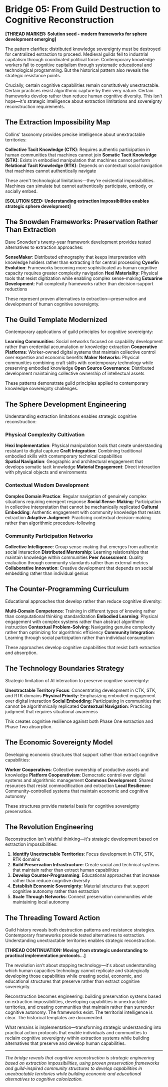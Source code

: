 # Bridge 05: From Guild Destruction to Cognitive Reconstruction

**[THREAD MARKER: Solution seed - modern frameworks for sphere development emerging]**

The pattern clarifies: distributed knowledge sovereignty must be destroyed for centralized extraction to proceed. Medieval guilds fell to industrial capitalism through coordinated political force. Contemporary knowledge workers fall to cognitive capitalism through systematic educational and technological programming. But the historical pattern also reveals the strategic resistance points.

Crucially, certain cognitive capabilities remain constitutively unextractable. Certain practices resist algorithmic capture by their very nature. Certain frameworks develop rather than reduce human cognitive diversity. This isn't hope—it's strategic intelligence about extraction limitations and sovereignty reconstruction requirements.

## The Extraction Impossibility Map

Collins' taxonomy provides precise intelligence about unextractable territories:

**Collective Tacit Knowledge (CTK)**: Requires authentic participation in human communities that machines cannot join
**Somatic Tacit Knowledge (STK)**: Exists in embodied manipulation that machines cannot perform  
**Relational Tacit Knowledge (RTK)**: Depends on contextual social navigation that machines cannot authentically navigate

These aren't technological limitations—they're existential impossibilities. Machines can simulate but cannot authentically participate, embody, or socially embed.

**[SOLUTION SEED: Understanding extraction impossibilities enables strategic sphere development]**

## The Snowden Frameworks: Preservation Rather Than Extraction

Dave Snowden's twenty-year framework development provides tested alternatives to extraction approaches:

**SenseMaker**: Distributed ethnography that keeps interpretation with knowledge holders rather than extracting it for central processing
**Cynefin Evolution**: Frameworks becoming more sophisticated as human cognitive capacity requires greater complexity navigation
**Hexi Materiality**: Physical tools that resist digitization while enabling complex sense-making
**Estuarine Development**: Full complexity frameworks rather than decision-support reductions

These represent proven alternatives to extraction—preservation and development of human cognitive sovereignty.

## The Guild Template Modernized

Contemporary applications of guild principles for cognitive sovereignty:

**Learning Communities**: Social networks focused on capability development rather than credential accumulation or knowledge extraction
**Cooperative Platforms**: Worker-owned digital systems that maintain collective control over expertise and economic benefits
**Maker Networks**: Physical communities combining craft skills with contemporary technology while preserving embodied knowledge
**Open Source Governance**: Distributed development maintaining collective ownership of intellectual assets

These patterns demonstrate guild principles applied to contemporary knowledge sovereignty challenges.

## The Sphere Development Engineering

Understanding extraction limitations enables strategic cognitive reconstruction:

### Physical Complexity Cultivation
**Hexi Implementation**: Physical manipulation tools that create understanding resistant to digital capture
**Craft Integration**: Combining traditional embodied skills with contemporary technical capabilities  
**Spatial Navigation**: Geographic and architectural engagement that develops somatic tacit knowledge
**Material Engagement**: Direct interaction with physical objects and environments

### Contextual Wisdom Development  
**Complex Domain Practice**: Regular navigation of genuinely complex situations requiring emergent response
**Social Sense-Making**: Participation in collective interpretation that cannot be mechanically replicated
**Cultural Embedding**: Authentic engagement with community knowledge that resists extraction
**Adaptive Judgment**: Practicing contextual decision-making rather than algorithmic procedure-following

### Community Participation Networks
**Collective Intelligence**: Group sense-making that emerges from authentic social interaction
**Distributed Mentorship**: Learning relationships that maintain knowledge within communities
**Peer Assessment**: Quality evaluation through community standards rather than external metrics
**Collaborative Innovation**: Creative development that depends on social embedding rather than individual genius

## The Counter-Programming Curriculum

Educational approaches that develop rather than reduce cognitive diversity:

**Multi-Domain Competence**: Training in different types of knowing rather than computational thinking standardization
**Embodied Learning**: Physical engagement with complex systems rather than abstract algorithmic instruction
**Contextual Problem-Solving**: Navigating genuine complexity rather than optimizing for algorithmic efficiency
**Community Integration**: Learning through social participation rather than individual consumption

These approaches develop cognitive capabilities that resist both extraction and absorption.

## The Technology Boundaries Strategy

Strategic limitation of AI interaction to preserve cognitive sovereignty:

**Unextractable Territory Focus**: Concentrating development in CTK, STK, and RTK domains
**Physical Priority**: Emphasizing embodied engagement over digital interaction
**Social Embedding**: Participating in communities that cannot be algorithmically replicated
**Contextual Navigation**: Practicing judgment that requires situational awareness

This creates cognitive resilience against both Phase One extraction and Phase Two absorption.

## The Economic Sovereignty Model

Developing economic structures that support rather than extract cognitive capabilities:

**Worker Cooperatives**: Collective ownership of productive assets and knowledge
**Platform Cooperativism**: Democratic control over digital systems and algorithmic management
**Commons Development**: Shared resources that resist commodification and extraction
**Local Resilience**: Community-controlled systems that maintain economic and cognitive autonomy

These structures provide material basis for cognitive sovereignty preservation.

## The Revolution Engineering

Reconstruction isn't wishful thinking—it's strategic development based on extraction impossibilities:

1. **Identify Unextractable Territories**: Focus development in CTK, STK, RTK domains
2. **Build Preservation Infrastructure**: Create social and technical systems that maintain rather than extract human capabilities
3. **Develop Counter-Programming**: Educational approaches that increase rather than reduce cognitive diversity
4. **Establish Economic Sovereignty**: Material structures that support cognitive autonomy rather than extraction
5. **Scale Through Networks**: Connect preservation communities while maintaining local autonomy

## The Threading Toward Action

Guild history reveals both destruction patterns and resistance strategies. Contemporary frameworks provide tested alternatives to extraction. Understanding unextractable territories enables strategic reconstruction.

**[THREAD CONTINUATION: Moving from strategic understanding to practical implementation protocols...]**

The revolution isn't about stopping technology—it's about understanding which human capacities technology cannot replicate and strategically developing those capabilities while creating social, economic, and educational structures that preserve rather than extract cognitive sovereignty.

Reconstruction becomes engineering: building preservation systems based on extraction impossibilities, developing capabilities in unextractable territories, and creating communities that maintain rather than surrender cognitive autonomy. The frameworks exist. The territorial intelligence is clear. The historical templates are documented.

What remains is implementation—transforming strategic understanding into practical action protocols that enable individuals and communities to reclaim cognitive sovereignty within extraction systems while building alternatives that preserve and develop human capabilities.

---

*The bridge reveals that cognitive reconstruction is strategic engineering based on extraction impossibilities, using proven preservation frameworks and guild-inspired community structures to develop capabilities in unextractable territories while building economic and educational alternatives to cognitive colonization.*
